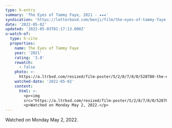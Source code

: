 ```yaml
---
type: h-entry
summary: 'The Eyes of Tammy Faye, 2021 - ★★★'
syndication: 'https://letterboxd.com/benji/film/the-eyes-of-tammy-faye-2021/'
date: '2022-05-02'
updated: '2022-05-03T01:17:13.000Z'
u-watch-of:
  type: h-cite
  properties:
    name: The Eyes of Tammy Faye
    year: '2021'
    rating: '3.0'
    rewatch:
      - false
    photo: >-
      https://a.ltrbxd.com/resized/film-poster/5/2/8/7/8/0/528780-the-eyes-of-tammy-faye-0-600-0-900-crop.jpg?v=e66b421cb6
    watched-date: '2022-05-02'
    content:
      html: >-
        <p><img
        src="https://a.ltrbxd.com/resized/film-poster/5/2/8/7/8/0/528780-the-eyes-of-tammy-faye-0-600-0-900-crop.jpg?v=e66b421cb6"/></p>
        <p>Watched on Monday May 2, 2022.</p>
---
```

Watched on Monday May 2, 2022.

